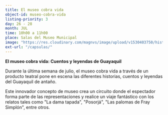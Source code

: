 ```yaml
---
title: El museo cobra vida
object-id: museo-cobra-vida
listing-priority: 3
day: 26 - 28
month: JUL
time: 10h00 a 11h00
place: Salas del Museo Municipal
image: "https://res.cloudinary.com/magnvs/image/upload/v1530403750/historia-viva_v4hrbr.jpg"
ext-url: "/capsulas/"
---
```

**El museo cobra vida: Cuentos y leyendas de Guayaquil**

Durante la última semana de julio, el museo cobra vida a través de un producto teatral pone en escena las diferentes historias, cuentos y leyendas del Guayaquil de antaño.

Este innovador concepto de museo crea un circuito donde el espectador forma parte de las representaciones y realice un viaje fantástico con los relatos tales como "La dama tapada", "Posorjá", "Las palomas de Fray Simplón", entre otros.
